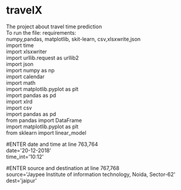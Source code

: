 # travelX
The project about travel time prediction 		    
To run the file: requirements:		    
numpy,pandas, matplotlib, skit-learn, csv,xlsxwrite,json   
import time			   
import xlsxwriter		     	
import urllib.request  as urllib2		  	
import json			
import numpy as np			  
import calendar			
import math			     
import matplotlib.pyplot as plt     
import pandas as pd     
import xlrd     
import csv  
import pandas as pd   
from pandas import DataFrame  
import matplotlib.pyplot as plt    
from sklearn import linear_model      


#ENTER date and time at line 763,764        
 date='20-12-2018'     
 time_int='10:12'    
 
#ENTER source and destination at line 767,768       
 source='Jaypee Institute of information technology, Noida, Sector-62'     
 dest='jaipur'
